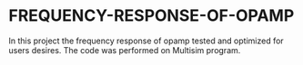 # FREQUENCY-RESPONSE-OF-OPAMP
In this project the frequency response of opamp tested and optimized for users desires. The code was performed on Multisim program.
